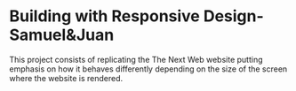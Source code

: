 # Building with Responsive Design-Samuel&Juan
 This project consists of replicating the The Next Web website putting emphasis on how it behaves differently depending on the size of the screen where the website is rendered.
